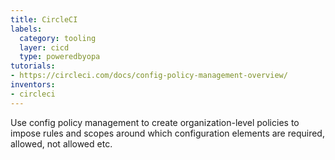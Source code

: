 ```yaml
---
title: CircleCI
labels:
  category: tooling
  layer: cicd
  type: poweredbyopa
tutorials:
- https://circleci.com/docs/config-policy-management-overview/
inventors:
- circleci
---
```

Use config policy management to create organization-level policies to impose rules and scopes around which configuration elements are required, allowed, not allowed etc.
